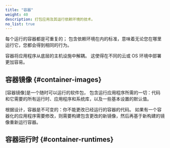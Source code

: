 ```yaml
---
title: "容器"
weight: 40
description: 打包应用及其运行依赖环境的技术。
no_list: true
---
```



每个运行的容器都是可重复的；
包含依赖环境在内的标准，意味着无论您在哪里运行它，您都会得到相同的行为。

容器将应用程序从底层的主机设施中解耦。
这使得在不同的云或 OS 环境中部署更加容易。





## 容器镜像 {#container-images}
[容器镜像]是一个随时可以运行的软件包，
包含运行应用程序所需的一切：代码和它需要的所有运行时、应用程序和系统库，以及一些基本设置的默认值。

根据设计，容器是不可变的：你不能更改已经运行的容器的代码。
如果有一个容器化的应用程序需要修改，则需要构建包含更改的新镜像，然后再基于新构建的镜像重新运行容器。

## 容器运行时  {#container-runtimes}
